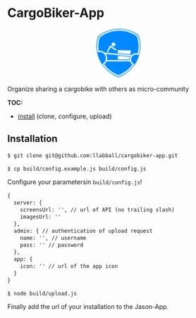 # CargoBiker-App

<img src="./src/imgs/logo.svg" style="position:relative;left: 50%; width: 100px; margin-left: -50px;">

Organize sharing a cargobike with others as micro-community 

**TOC:**

* [install](#installation) (clone, configure, upload)

## Installation 

```
$ git clone git@github.com:llabball/cargobiker-app.git
```

```
$ cp build/config.example.js build/config.js
```

Configure your parametersin `build/config.js`!
```
{
  server: {
    screensUrl: '', // url of API (no trailing slash)
    imagesUrl: ''
  },
  admin: { // authentication of upload request
    name: '', // username
    pass: '' // password
  },
  app: {
    icon: '' // url of the app icon
  }
}
```

```
$ node build/upload.js
```

Finally add the url of your installation to the Jason-App.